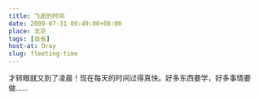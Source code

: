 ```yaml
---
title: 飞逝的时间
date: 2009-07-31 00:49:00+08:00
place: 北京
tags: [自省]
host-at: Oray
slug: fleeting-time
---
```

才转眼就又到了凌晨！现在每天的时间过得真快。好多东西要学，好多事情要做……
